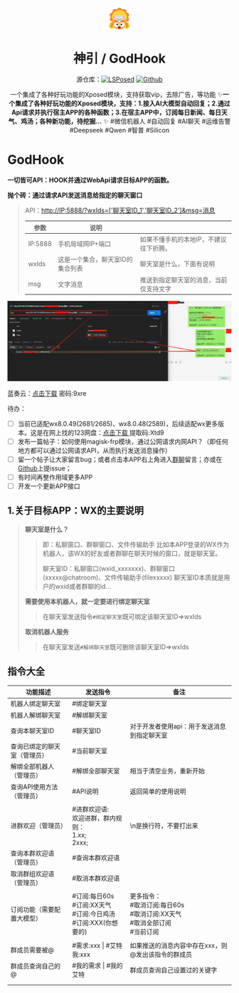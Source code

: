 <div align="center">
<img src="logo/logo2.png" width="10%" />


# 神引 / GodHook
源仓库：[![LSPosed](https://img.shields.io/badge/LSPosed-Module-blue.svg)](https://github.com/Szymou/GodHook)
[![Github](https://img.shields.io/badge/Github-IceCore-black.svg)](https://github.com/Szymou/GodHook)


一个集成了各种好玩功能的Xposed模块，支持获取vip，去除广告，等功能
✨**一个集成了各种好玩功能的Xposed模块，支持：1.接入AI大模型自动回复；2.通过Api请求并执行宿主APP的各种函数；3.在宿主APP中，订阅每日新闻、每日天气、鸡汤；各种新功能，待挖掘...** ✨
#微信机器人 #自动回复 #AI聊天 #运维告警 #Deepseek #Qwen #智普 #Silicon

</div>


# GodHook

**一切皆可API：HOOK并通过WebApi请求目标APP的函数。**

**抛个砖：通过请求API发送消息给指定的聊天窗口**

> API：[http://IP:5888/?wxIds=['聊天室ID_1','聊天室ID_2']&amp;msg=消息](http://IP:5888/?wxIds=['聊天室ID_1','聊天室ID_2']&amp;msg=消息)
>
> | 参数    | 说明                             |                                        |
> | ------- | -------------------------------- | -------------------------------------- |
> | IP:5888 | 手机局域网IP+端口                | 如果不懂手机的本地IP，不建议往下折腾。 |
> | wxIds   | 这是一个集合，聊天室ID的集合列表 | 聊天室是什么，下面有说明               |
> | msg     | 文字消息                         | 推送到指定聊天室的消息，当前仅支持文字 |

![](logo/Test.png)

蓝奏云：[点击下载](https://wwxz.lanzn.com/b028kizbja)
密码:9xre

待办：

- [ ] 当前已适配wx8.0.49(2681/2685)、wx8.0.48(2589)，后续适配wx更多版本。这是在网上找的123网盘：[点击下载 ](https://www.123pan.com/s/tAr8Vv-LpOCh.html)提取码:Xtd9
- [ ] 发布一篇帖子：如何使用magisk-frp模块，通过公网请求内网API？（即任何地方都可以通过公网请求API，从而执行发送消息操作）
- [ ] 留一个帖子让大家留言bug；或者点击本APP右上角进入[群聊](https://t.me/god_hook_nnbs)留言；亦或在[Github](https://github.com/Szymou/GodHook)上提issue；
- [ ] 有时间再整作用域更多APP
- [ ] 开发一个更新APP接口

## 1.关于目标APP：WX的主要说明

> **聊天室是什么？**
>
> > 即：私聊窗口、群聊窗口、文件传输助手
> > 比如本APP登录的WX作为机器人，该WX的好友或者群聊在聊天时候的窗口，就是聊天室。
> >
> > 聊天室ID：私聊窗口(wxid_xxxxxxx)、群聊窗口(xxxxx@chatroom)、文件传输助手(filexxxxx)
> > 聊天室ID本质就是用户的wxid或者群聊的id...
> 
> **需要使用本机器人，就一定要进行绑定聊天室**
>
> > 在聊天室发送指令`#绑定聊天室`既可绑定该聊天室ID=>wxIds
>
> **取消机器人服务**
> 
> > 在聊天室发送`#解绑聊天室`既可删除该聊天室ID=>wxIds
> 

## 指令大全

| 功能描述                     | 发送指令                                                     | 备注                                                         |
| ---------------------------- | ------------------------------------------------------------ | ------------------------------------------------------------ |
| 机器人绑定聊天室             | #绑定聊天室                                                  |                                                              |
| 机器人解绑聊天室             | #解绑聊天室                                                  |                                                              |
| 查询本聊天室ID               | #聊天室ID                                                    | 对于开发者使用api：用于发送消息到指定聊天室                  |
| 查询已绑定的聊天室（管理员） | #当前聊天室                                                  |                                                              |
| 解绑全部机器人（管理员）     | #解绑全部聊天室                                              | 相当于清空业务，重新开始                                     |
| 查询API使用方法（管理员）    | #API说明                                                     | 返回简单的使用说明                                           |
|                              |                                                              |                                                              |
| 进群欢迎（管理员）           | #进群欢迎语:<br />欢迎进群，群内规则：<br />1.xx; <br />2xxx; | \n是换行符，不要打出来                                       |
| 查询本群欢迎语（管理员）     | #查询本群欢迎语                                              |                                                              |
| 取消群组欢迎语（管理员）     | #取消本群欢迎语                                              |                                                              |
|                              |                                                              |                                                              |
| 订阅功能（需要配置大模型）   | #订阅:每日60s<br />#订阅:XX天气<br />#订阅:今日鸡汤<br />#订阅:XXX(你想要的) | 更多指令：<br />#取消订阅:每日60s<br />#取消订阅:XX天气<br />#取消全部订阅<br />#当前订阅 |
|                              |                                                              |                                                              |
| 群成员需要被@                | #需求:xxx \| #艾特我:xxx                                     | 如果推送的消息内容中存在xxx，则@发出该指令的群成员           |
| 群成员查询自己的@            | #我的需求 \| #我的艾特                                       | 群成员查询自己设置过的关键字                                 |
|                              |                                                              |                                                              |
|                              |                                                              |                                                              |

